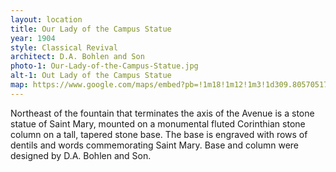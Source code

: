 ```yaml
---
layout: location
title: Our Lady of the Campus Statue
year: 1904
style: Classical Revival
architect: D.A. Bohlen and Son
photo-1: Our-Lady-of-the-Campus-Statue.jpg
alt-1: Out Lady of the Campus Statue
map: https://www.google.com/maps/embed?pb=!1m18!1m12!1m3!1d309.80570517352317!2d-87.46205618422167!3d39.50824147577971!2m3!1f0!2f39.363425448388504!3f0!3m2!1i1024!2i768!4f35!3m3!1m2!1s0x0%3A0x0!2zMznCsDMwJzM3LjkiTiA4N8KwMjcnNDEuMSJX!5e1!3m2!1sen!2sus!4v1569247266958!5m2!1sen!2sus
---
```

Northeast of the fountain that terminates the axis of the Avenue is a stone statue of Saint Mary, mounted on a monumental fluted Corinthian stone column on a tall, tapered stone base. The base is engraved with rows of dentils and words commemorating Saint Mary. Base and column were designed by D.A. Bohlen and Son.
